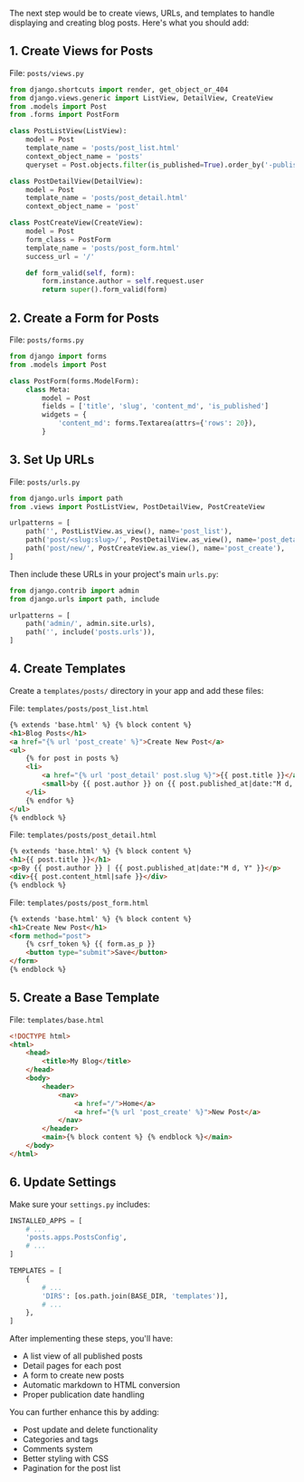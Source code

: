The next step would be to create views, URLs, and templates to handle displaying and creating blog posts. Here's what you should add:

## 1. Create Views for Posts

File: `posts/views.py`

```python
from django.shortcuts import render, get_object_or_404
from django.views.generic import ListView, DetailView, CreateView
from .models import Post
from .forms import PostForm

class PostListView(ListView):
    model = Post
    template_name = 'posts/post_list.html'
    context_object_name = 'posts'
    queryset = Post.objects.filter(is_published=True).order_by('-published_at')

class PostDetailView(DetailView):
    model = Post
    template_name = 'posts/post_detail.html'
    context_object_name = 'post'

class PostCreateView(CreateView):
    model = Post
    form_class = PostForm
    template_name = 'posts/post_form.html'
    success_url = '/'

    def form_valid(self, form):
        form.instance.author = self.request.user
        return super().form_valid(form)
```

## 2. Create a Form for Posts

File: `posts/forms.py`

```python
from django import forms
from .models import Post

class PostForm(forms.ModelForm):
    class Meta:
        model = Post
        fields = ['title', 'slug', 'content_md', 'is_published']
        widgets = {
            'content_md': forms.Textarea(attrs={'rows': 20}),
        }
```

## 3. Set Up URLs

File: `posts/urls.py`

```python
from django.urls import path
from .views import PostListView, PostDetailView, PostCreateView

urlpatterns = [
    path('', PostListView.as_view(), name='post_list'),
    path('post/<slug:slug>/', PostDetailView.as_view(), name='post_detail'),
    path('post/new/', PostCreateView.as_view(), name='post_create'),
]
```

Then include these URLs in your project's main `urls.py`:

```python
from django.contrib import admin
from django.urls import path, include

urlpatterns = [
    path('admin/', admin.site.urls),
    path('', include('posts.urls')),
]
```

## 4. Create Templates

Create a `templates/posts/` directory in your app and add these files:

File: `templates/posts/post_list.html`

```html
{% extends 'base.html' %} {% block content %}
<h1>Blog Posts</h1>
<a href="{% url 'post_create' %}">Create New Post</a>
<ul>
	{% for post in posts %}
	<li>
		<a href="{% url 'post_detail' post.slug %}">{{ post.title }}</a>
		<small>by {{ post.author }} on {{ post.published_at|date:"M d, Y" }}</small>
	</li>
	{% endfor %}
</ul>
{% endblock %}
```

File: `templates/posts/post_detail.html`

```html
{% extends 'base.html' %} {% block content %}
<h1>{{ post.title }}</h1>
<p>By {{ post.author }} | {{ post.published_at|date:"M d, Y" }}</p>
<div>{{ post.content_html|safe }}</div>
{% endblock %}
```

File: `templates/posts/post_form.html`

```html
{% extends 'base.html' %} {% block content %}
<h1>Create New Post</h1>
<form method="post">
	{% csrf_token %} {{ form.as_p }}
	<button type="submit">Save</button>
</form>
{% endblock %}
```

## 5. Create a Base Template

File: `templates/base.html`

```html
<!DOCTYPE html>
<html>
	<head>
		<title>My Blog</title>
	</head>
	<body>
		<header>
			<nav>
				<a href="/">Home</a>
				<a href="{% url 'post_create' %}">New Post</a>
			</nav>
		</header>
		<main>{% block content %} {% endblock %}</main>
	</body>
</html>
```

## 6. Update Settings

Make sure your `settings.py` includes:

```python
INSTALLED_APPS = [
    # ...
    'posts.apps.PostsConfig',
    # ...
]

TEMPLATES = [
    {
        # ...
        'DIRS': [os.path.join(BASE_DIR, 'templates')],
        # ...
    },
]
```

After implementing these steps, you'll have:

- A list view of all published posts
- Detail pages for each post
- A form to create new posts
- Automatic markdown to HTML conversion
- Proper publication date handling

You can further enhance this by adding:

- Post update and delete functionality
- Categories and tags
- Comments system
- Better styling with CSS
- Pagination for the post list
